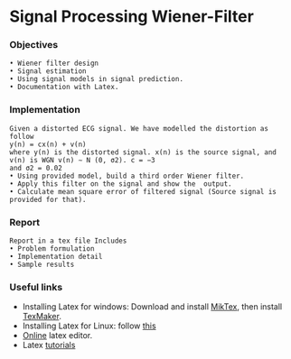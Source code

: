 # Signal Processing Wiener-Filter 

### Objectives
    • Wiener filter design
    • Signal estimation
    • Using signal models in signal prediction.
    • Documentation with Latex.

### Implementation
    Given a distorted ECG signal. We have modelled the distortion as  follow
    y(n) = cx(n) + v(n)
    where y(n) is the distorted signal. x(n) is the source signal, and v(n) is WGN v(n) ∼ N (0, σ2). c = −3
    and σ2 = 0.02
    • Using provided model, build a third order Wiener filter.
    • Apply this filter on the signal and show the  output.
    • Calculate mean square error of filtered signal (Source signal is provided for that).

### Report
    Report in a tex file Includes
    • Problem formulation
    • Implementation detail
    • Sample results



### Useful links

* Installing Latex for windows: Download and install [MikTex](https://miktex.org/download), then install [TexMaker](http://www.xm1math.net/texmaker/index.html).
* Installing Latex for Linux: follow [this](https://milq.github.io/install-latex-ubuntu-debian/)
* [Online](https://www.sharelatex.com/project) latex editor.
* Latex [tutorials](https://www.youtube.com/playlist?list=PLCRFsOKSM7ePUBOfh3O-K5XZldM5uCPwk)
